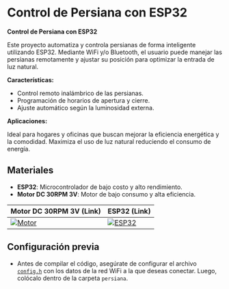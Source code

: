 # Control de Persiana con ESP32

**Control de Persiana con ESP32**

Este proyecto automatiza y controla persianas de forma inteligente utilizando ESP32. Mediante WiFi y/o Bluetooth, el usuario puede manejar las persianas remotamente y ajustar su posición para optimizar la entrada de luz natural. 

**Características:**
- Control remoto inalámbrico de las persianas.
- Programación de horarios de apertura y cierre.
- Ajuste automático según la luminosidad externa.

**Aplicaciones:**

Ideal para hogares y oficinas que buscan mejorar la eficiencia energética y la comodidad. Maximiza el uso de luz natural reduciendo el consumo de energía.


## Materiales
- **ESP32**: Microcontrolador de bajo costo y alto rendimiento.
- **Motor DC 30RPM 3V**: Motor de bajo consumo y alta eficiencia.


| Motor DC 30RPM 3V (Link) | ESP32 (Link) |
| --- | --- |
| [![Motor](https://github.com/Leo-Spj/Domotica-Persiana-ESP32/blob/main/imagenes/motorDC30rpm3v.png)](https://www.aliexpress.us/item/33022320164.html?spm=a2g0o.order_list.order_list_main.5.4fce1802WRV2AW&gatewayAdapt=glo2usa) | [![ESP32](https://github.com/Leo-Spj/Domotica-Persiana-ESP32/blob/main/imagenes/esp32.png)](https://www.aliexpress.us/item/4000071762309.html?spm=a2g0o.order_list.order_list_main.20.4fce1802WRV2AW&gatewayAdapt=glo2usa) |


## Configuración previa

- Antes de compilar el código, asegúrate de configurar el archivo [`config.h`](https://github.com/Leo-Spj/Control-de-Persiana-ESP32/blob/main/config.h) con los datos de la red WiFi a la que deseas conectar. Luego, colócalo dentro de la carpeta `persiana`. 



